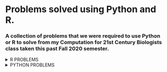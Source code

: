 # Problems solved using Python and R.
### A collection of problems that we were required to use Python or R to solve from my Computation for 21st Century Biologists class taken this past Fall 2020 semester.
<details><summary>R PROBLEMS</summary>
<p>

### **Problem 1.)** 8.23.3 from *Computing Skills for Biologists: A Toolbox*; In this excersize, we will get a glimpse of the image processing capabilities of R. We want to determine the projected leaf area of plants using photos, and analyze whether the leaves have grown significantly over the course of two days. The directory `CSB/r/data/leafarea/` contains images of plants at two time points (t1 and t2). The data have been collected by Madlen.
  * Write a for loop that processes all images using the function `getArea`, which is provided in `CSB/r/solutions/getArea.R`. The function accepts a single file name as an argument, and returns the projected leaf area, measured in pixels. Your loop should record the leaf area for each image and store it in the data frame results. To loop over all files, you can use the function `list.files` along with its pattern matching option, to produce a list of all the files with extension .jpg in the directory `SC/r/data/leafarea/`. Work in your sandbox or change paths in the `getArea.R` function accordingly.
  * Plot the area of each plant as measured at the time point 1 verses time point 2.
  * Determine whether the plants significantly differ at the time points 1 and 2 using a paired t-test.
 ## [My Solution/Code](Assignments/assignment-06-Csaenz10-answers.R)

### **Problem 2.)** Analyze the `age_count_2020-07-13_2020-10-11.xlsx` data set; This data consists of the date that a COVID-19 test from somebody residing in Nueces County comes back positive (LABDATE) and the age of the person (AGE_YEARS). Each row is a person. There are 4 worksheets in the excel workbook, one per month (July-October). Complete the tasks and create an R script that will work when this repo is cloned to any computer. I encourage you to make tidyverse pipelines.
  * Create an R script named `ageCovidSummary.R` in your exam repo and set the working directory with the following command: `setwd(dirname(rstudioapi::getActiveDocumentContext()$path))`
  * Load the following libraries (install if necessary): tidyverse, readxl, janitor, and lubridate.
  * Read the data from `age_count_2020-07-13_2020-10-11.xlsx` into a tibble named `covid_cases_age` and then do the following in a single pipeline:
    * Format the column names.
    * Make a new column called `date` and format it using `ymd()`.
    * Make a new column called `age_class` that evaluates the the values in `age_years` and assigns them to the proper 20 yr age bin: (0-19, 20-39, 40-59, 60-79, 80+).
      * Use `case_when()` for this.
    * Group the tibble by `date` and `age_class`.
    * Use `summarise()` to transform the tibble so that each row is a unique combination of `date` and `age_class`, and the number of positive cases in each age class on each date is stored in a column called `new_cases`.
    * If done properly, this is how `covid_cases_age` will look:
    
    ```r
     > covid_cases_age
    # A tibble: 433 x 3
    # Groups:   date [91]
       date       age_class new_cases
       <date>     <chr>         <int>
     1 2020-07-13 0-19             44
     2 2020-07-13 20-39            73
     3 2020-07-13 40-59            84
     4 2020-07-13 60-79            49
     5 2020-07-13 80+               3
     6 2020-07-14 0-19             61
     7 2020-07-14 20-39           213
     8 2020-07-14 40-59           219
     9 2020-07-14 60-79           102
    10 2020-07-14 80+              10
    # ... with 423 more rows
    ```
    
  * Create the following plot from `covid_cases_age`.
  
![](R_Problem_2_Files/nueces_new-cases_age-class.png)
  
  * Recreate the following plot from `covid_cases_age`.
    * Hints: 
      * Refer to lecture 8 where we used functions to add day of week and month to a tibble.
      * Refer to the textbook/web for solution to making error bars, you will need to calculate the mean and sd for each row before initiating the plot.
      * Search the web for solutions to allowing the y axis to freely vary depending upon age class.

![](R_Problem_2_Files/nueces_mean-new-cases_day-ageclass.png)

  * There are different numbers of people in the age brackets and thus we might expect more positive cases in some age brackets than others. Read in the `Texas_Age_Demographic_Data.csv` file and process it down to a tibble named `nueces_demographics` with just the total number of people in each 20 year age bracket using tidyverse commands. Name the columns `age_class` and `num_people` as follows:

```r 
> nueces_demographics
# A tibble: 5 x 2
  age_class num_people
  <chr>          <dbl>
1 0-19           64181
2 20-39         114717
3 40-59          95495
4 60-79          70266
5 80+            16584
```

  * Recreate the following plot with the data in the `nueces_demographics` tibble. The font size of the axis titles is 20 and the font size of the axis values is 18.

![](R_Problem_2_Files/nueces_num-people_age-class.png)

  * Now we can use the demographic data to calculate the number of new cases relative to the number of people in each age class. Join `covid_cases_age` and `nueces_demographics` together and save the new tibble as `covid_cases_age_census`. Add a column named `new_cases_per10k` with values calculated as follows: `10000*new_cases/num_people`. The result will be a tibble like `covid_cases_age` but with 2 additional columns:

```r 
> covid_cases_age_census
# A tibble: 433 x 5
# Groups:   date [91]
   date       age_class new_cases num_people new_cases_per10k
   <date>     <chr>         <int>      <dbl>            <dbl>
 1 2020-07-13 0-19             44      64181             6.86
 2 2020-07-13 20-39            73     114717             6.36
 3 2020-07-13 40-59            84      95495             8.80
 4 2020-07-13 60-79            49      70266             6.97
 5 2020-07-13 80+               3      16584             1.81
 6 2020-07-14 0-19             61      64181             9.50
 7 2020-07-14 20-39           213     114717            18.6 
 8 2020-07-14 40-59           219      95495            22.9 
 9 2020-07-14 60-79           102      70266            14.5 
10 2020-07-14 80+              10      16584             6.03
# ... with 423 more rows
```

  * I noticed a pattern where the elderly are the last age group to experience a spike in COVID cases after a local outbreak. Modify your code from above to make a plot with `new_cases_per10k` on the y axis. Is the figure consistent with my observations from other time periods? Which figure, this one or the one from above better portrays the level of COVID infection within and among age classes? Why?

![](R_Problem_2_Files/nueces_new-cases-per10k_age-class.png)

## [My Solution/Code](Assignments/ageCovidSummary.R)

### **Problem 3.)** DNA Barcoding; Perform DNA barcoding on samples collected during the [2019 Texas Bioblitz](http://www.tamucc.edu/news/2019/08/082819-tamucc-collaborates-with-smithsonian-utmsi-on-marine-bioblitz.html#.XWmdQihKhaR). This will involve downloading the command line BLAST software package used to search GenBank, run BLAST searches from the `bash` command line, and make graphs of the output using `R`.

  * Installing BLAST

```bash
# download the prcompiled unix binary which is in a compressed tarball 
wget ftp://ftp.ncbi.nlm.nih.gov/blast/executables/blast+/2.8.1/ncbi-blast-2.8.1+-x64-linux.tar.gz

# decompress the tarball 
tar -zxvpf ncbi-blast-2.8.1+-x64-linux.tar.gz
```

  * You now have a directory called `ncbi-blast-2.8.1+` and the BLAST software tools are located in `ncbi-blast-2.8.1+/bin` You can move the BLAST tools into a directory in your PATH such as `/usr/local/bin` so that you can access blast from any directory. Confirm that `blastn` will run by checking the version and viewing the manual.

```bash
sudo cp ncbi-blast-2.8.1+/bin/* /usr/local/bin
source ~/.bashrc
```

  * Run BLAST searches using the nucleotide database search tool called `blastn`. The following sequence was collected from a fish during the [2019 Texas Bioblitz](http://www.tamucc.edu/news/2019/08/082819-tamucc-collaborates-with-smithsonian-utmsi-on-marine-bioblitz.html#.XWmdQihKhaR). The goal of this effort was to document the diversity of marine life in the Coastal Bend of Texas and create taxonomic-expert-verified DNA barcodes to improve public databases.

```bash
blastn -db nt -query 2019-USATXS-0202_Chasmoides-logimaxilla_Fish_F1_2019-11-19_C02.1.fasta -out results.out -remote
```

  * The results should look like this, if you use `less -S` to view the `results.out` file:

```bash
BLASTN 2.8.1+


Reference: Zheng Zhang, Scott Schwartz, Lukas Wagner, and Webb
Miller (2000), "A greedy algorithm for aligning DNA sequences", J
Comput Biol 2000; 7(1-2):203-14.



Database: Nucleotide collection (nt)
           55,311,125 sequences; 252,862,725,426 total letters



Query= 2019_USATXS_0202_Chasmoides-logimaxilla_Fish_F1

Length=645

RID: YU2FU0A6014
                                                                      Score     E
Sequences producing significant alignments:                          (Bits)  Value

JQ842579.1  Menidia sp. BOLD:AAD7634 voucher SMSA7149 cytochrome ...  708     0.0
HQ573276.1  Menidia beryllina voucher MXIV0811 cytochrome oxidase...  708     0.0
HQ573278.1  Menidia beryllina voucher MXIV0813 cytochrome oxidase...  702     0.0
HQ573275.1  Menidia beryllina voucher MXIV0810 cytochrome oxidase...  702     0.0
KF930119.1  Menidia beryllina voucher KUT 1639 cytochrome oxidase...  697     0.0
JQ842578.1  Menidia sp. BOLD:AAD7634 voucher SMSA7147 cytochrome ...  693     0.0
JQ842577.1  Menidia sp. BOLD:AAD7634 voucher SMSA7148 cytochrome ...  693     0.0
HQ573333.1  Menidia beryllina voucher MXIV0701 cytochrome oxidase...  675     0.0
HQ573332.1  Menidia beryllina voucher MXIV0700 cytochrome oxidase...  675     0.0
HQ573334.1  Menidia beryllina voucher MXIV0702 cytochrome oxidase...  669     0.0
HQ564609.1  Menidia colei voucher NEC-0221 cytochrome oxidase sub...  669     0.0
KX688296.1  Menidia beryllina isolate LS01 cytochrome c oxidase s...  664     0.0
HQ573335.1  Menidia beryllina voucher MXIV0703 cytochrome oxidase...  664     0.0
KJ921739.1  Chirostoma humboldtianum mitochondrion, complete genome   652     0.0
EU751747.1  Chirostoma riojai voucher IPN 035 cytochrome oxidase ...  636     4e-178
EU751737.1  Chirostoma jordani voucher IPN 026 cytochrome oxidase...  636     4e-178
EU751735.1  Chirostoma jordani voucher IPN 028 cytochrome oxidase...  636     4e-178
EU751749.1  Chirostoma riojai voucher IPN 033 cytochrome oxidase ...  630     2e-176
EU751748.1  Chirostoma riojai voucher IPN 034 cytochrome oxidase ...  630     2e-176
EU751742.1  Chirostoma jordani voucher IPN 008 cytochrome oxidase...  630     2e-176
EU751741.1  Chirostoma jordani voucher IPN 009 cytochrome oxidase...  630     2e-176
EU751739.1  Chirostoma jordani voucher IPN 011 cytochrome oxidase...  630     2e-176
EU751734.1  Chirostoma jordani voucher IPN 029 cytochrome oxidase...  630     2e-176
results.out
```

  * The output does not provide everything needed to determine how good the match is between our Bioblitz query sequence and the GenBank database sequences, so we need to update the settings. The manual for BLAST `blastn -help`, the blast results from the [NCBI BLAST website](https://blast.ncbi.nlm.nih.gov/Blast.cgi?PROGRAM=blastn&PAGE_TYPE=BlastSearch&LINK_LOC=blasthome) and the [online BLAST help](https://www.ncbi.nlm.nih.gov/books/NBK279682/) were used to determine which settings to use  to add columns of information.

```bash
blastn -db nt -query 2019-USATXS-0202_Chasmoides-logimaxilla_Fish_F1_2019-11-19_C02.1.fasta -outfmt "7 qseqid stitle saccver qcovs pident evalue qseq" -max_target_seqs 50 -out results.out -remote
```

  * In the output, the line labeled "Fields" contains the column headers:
    * query id	-	sample name from the fasta file
    * subject title	-	Title of database record matching the query sequence from the bioblitz
    * subject acc.ver	-	GenBank accession number of the record matching the query
    * % query coverage per subject	-	percent of query sequence that can be aligned to the database record
    * % identity	-	percent of aligned nucleotides that match (97% is typically considered a species match by default)
    * evalue	-	"The Expect value (E) is a parameter that describes the number of hits one can "expect" to see by chance when searching a database of a particular size.
    * query seq	-	sequence of the database record aligned to the query sequence

  * Now let us search on multiple sequences. Concatenate the two fasta files in a new file called `two_seqs.fasta`. Then revise the blastn search to query `two_seqs.fasta`, change the max number of sequences returned to be 20, and save the blast results into a file called `results_twoseqs.out`
    * `2019-USATXS-0703_Gobiidae-sp_Fish_R1_2019-11-12_H06.1.fasta`
    * `2019-USATXS-0202_Chasmoides-logimaxilla_Fish_F1_2019-11-19_C02.1.fasta`

  * It would take too long to blast all of the sequences generated in the Bioblitz, so it was done for you. Rather than concatenating two fasta sequences together, I concatenated all of them and ran a blast search very similar to the one you just ran. The results of that blast search on 601 sequences can be found in `results_blast.out`. Bash tools such as `grep` `cut` and `paste` were used to convert the blast output to a file with 1 row per query sequence called `tophit.tsv`. I further manipulated `tophit.tsv` to add columns, which resulted in the final file `tophit4.tsv` which can be read into R.
  * The columns in `tophit4.tsv` are:
    * Sample	-	bioblitz sample name
    * TaxExpSpId	-	species id given to sample by taxonomic expert-verified
    * GenBankSpID	-	the specied id of the most similar GenBank sequence to our bioblitz sample sequence
    * GenBankDescription
    * TaxId	-	every species has a unique taxonomic id in GenBank, this is that id
    * Accession	-	every sequence has a unique id in GenBank, this is that id
    * PctQueryCoverage	-	percent of query sequence that can be aligned to the database record
    * PctIdentity	-	percent of aligned nucleotides that match (97% is typically considered a species match by default)
    * Escore	-	"The Expect value (E) is a parameter that describes the number of hits one can "expect" to see by chance when searching a database of a particular size.
    * QuerySeq	-	sequence of the database record aligned to the query sequence
    * SpIdMatch	-	do TaxExpSpId and GenBankSpID match exactly?
    * MatchQuality	-	categorical assessment of PctIdentity, >=97 is a SpeciesHit, as PctIdentity decreases, it becomes less likely that the species we sampled has been barcoded
    * CoverageQuality	-	categorical assessment of PctQueryCoverage, if this value is too low then it means that we need a better algorithm to identify the best match
    * Err_MatchQual	-	 a combination of the aforementioned categorical columns with additional categories inidicating samples that have been mislabeled in our data sheets and need to be fixed

  * Make an R script called `tophit4.R` to visualize the data in `tophit4.tsv`. 
    * make sure `tophit4.tsv` accessible by RStudio. 
    * set your R-studio working directory to the location of `tophit4.tsv`
    * I would create the R file in your repo, then use `setwd(dirname(rstudioapi::getActiveDocumentContext()$path))`
    * use the `tidyverse` tool called `read_tsv` to read in `tophit4.tsv`
    * use `ggplot` to recreate the following figures in the following files `Rplot.png`, `Rplot2.png`, `Rplot3.png`

![](R_Problem_3_FIles/Rplot.png)

![](R_Problem_3_FIles/Rplot2.png)

![](R_Problem_3_FIles/Rplot3.png)

## [My Solution/Code](Assignments/tophit4.R)

</p>
</details>

<details><summary>PYTHON PROBLEMS</summary>
<p>

### **Problem 1.)** 3.8.1 Measles Time Series from *Computing Skills for Biologists: A Toolbox*; In their article, Dalziel et al. (2016) provide a long time series reporting the number of cases of measles before mass vacination, for many US cities. The data consist of cases in a given US city for a given year, and a given biweek of the year (i.e., first two weeks, second two weeks, etc.). The time series is contained in the file `Dalziel2016_data.csv`.
  * Write a program that extracts the names of all the cities in the database (one entry per city).
  * Write a program that creates a dictionary where the keys are the cities and the values are the number of records (rows) for that city in the data.
  * Write a program that calculates the mean population for each city obtained by averaging the values of `pop`.
  * Write a program that calculates the mean population for each city and year.
### **Problem 2.)** 3.8.2 Red Queen in Fruit Flies from *Computing Skills for Biologists: A Toolbox*; Singh et al. (2015) show that, when infected with a parasite, the four genetic lines of *D. melanogaster* respond by increasing the production of recombinant offspring (arguably, trying to produce new recombinants able to escape the parasite). They show that the same outcome is not achieved by artificially wounding the flies. The data needed to replicate the main claim (figure 2 of the original article) is contained in the file `Singh2015_data.csv`. Open the file, and compute the mean `RecombinantFraction` for each `*Drosophilia* Line`, and `InfectionStatus` (W for wounded and I for infected). Print the results in the following form:

```bash
Line 45 Average Recombination Rate:
W : 0.187
I : 0.191
```

## [My Solution/Code (includes Problems 1 and 2)](Assignments/assignment-11-Csaenz10.txt)

### **Problem 3.)** 4.10.1 Assortative Mating in Animals from *Computing Skills for Biologists: A Toolbox*; Jiang et al. (2013) studied the assortative mating in animals. They compiled a large database, reporting the results of many experiments on mating. In particular, for several taxa they provide the value of correlation among the sizes of the mates. A positive value of r stands for assortative mating (large animals tend to mate with large animals), and a negative value for disassortative mating.
  * You can find the data in `good_code/data/Jiang2013_data.csv`. Write a function that takes as input the desired Taxon and returns the mean value of r.
  * You should see that fish have a positive value of r, but that this is also true for other taxa. Is the mean value of r especially high for fish? To test this, compute a *p-value* by repeatedly sampling 37 values of r(37 experiments on fish are reported in the database) at random, and calculating the probability of observing a higher mean value of r. To get an accurate estimate of the *p-value*, use 50,000 randomizations.
  * Repeat the procedure for all taxa.

## [My Solution/Code](Assignments/assignment12.txt)

</p>
</details>

